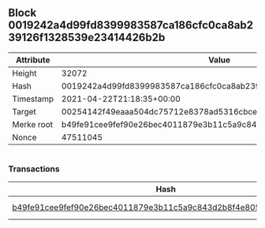 ## Block 0019242a4d99fd8399983587ca186cfc0ca8ab239126f1328539e23414426b2b

Attribute | Value
--- | ---
Height | 32072
Hash | 0019242a4d99fd8399983587ca186cfc0ca8ab239126f1328539e23414426b2b
Timestamp | 2021-04-22T21:18:35+00:00
Target | 00254142f49eaaa504dc75712e8378ad5316cbcead634704b3734b6271167cc4
Merke root | b49fe91cee9fef90e26bec4011879e3b11c5a9c843d2b8f4e80522189e21beeb
Nonce | 47511045

```

```

### Transactions

Hash | Amount
--- | ---
[b49fe91cee9fef90e26bec4011879e3b11c5a9c843d2b8f4e80522189e21beeb](b49fe91cee9fef90e26bec4011879e3b11c5a9c843d2b8f4e80522189e21beeb.md) | 10.00000000 SKEPTI 
